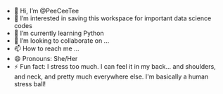 - 👋 Hi, I’m @PeeCeeTee
- 👀 I’m interested in saving this workspace for important data science codes
- 🌱 I’m currently learning Python
- 💞️ I’m looking to collaborate on ...
- 📫 How to reach me ...
- 😄 Pronouns: She/Her
- ⚡ Fun fact: I stress too much. I can feel it in my back... and shoulders, and neck, and pretty much everywhere else. I'm basically a human stress ball!

<!---
PeeCeeTee/PeeCeeTee is a ✨ special ✨ repository because its `README.md` (this file) appears on your GitHub profile.
You can click the Preview link to take a look at your changes.
--->
